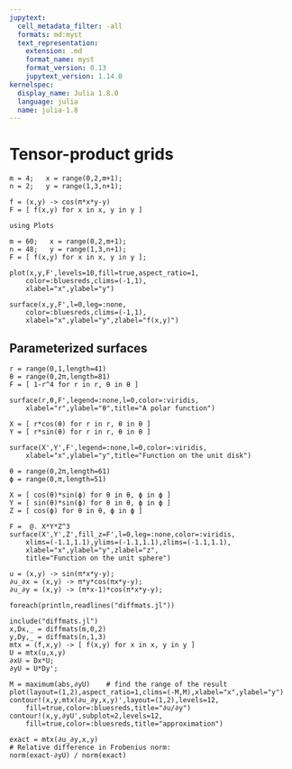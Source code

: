 ```yaml
---
jupytext:
  cell_metadata_filter: -all
  formats: md:myst
  text_representation:
    extension: .md
    format_name: myst
    format_version: 0.13
    jupytext_version: 1.14.0
kernelspec:
  display_name: Julia 1.8.0
  language: julia
  name: julia-1.8
---
```


# Tensor-product grids

```{code-cell}
m = 4;   x = range(0,2,m+1);
n = 2;   y = range(1,3,n+1);
```

```{code-cell}
f = (x,y) -> cos(π*x*y-y)
F = [ f(x,y) for x in x, y in y ]
```

<!-- The plots of this section look better using a different graphics engine on the back end: -->

```{code-cell}
using Plots
```

```{code-cell}
m = 60;   x = range(0,2,m+1);
n = 48;   y = range(1,3,n+1);
F = [ f(x,y) for x in x, y in y ];

plot(x,y,F',levels=10,fill=true,aspect_ratio=1,
    color=:bluesreds,clims=(-1,1),
    xlabel="x",ylabel="y")
```

```{code-cell}
surface(x,y,F',l=0,leg=:none,
    color=:bluesreds,clims=(-1,1),
    xlabel="x",ylabel="y",zlabel="f(x,y)")
```

## Parameterized surfaces


```{code-cell}
r = range(0,1,length=41)
θ = range(0,2π,length=81)
F = [ 1-r^4 for r in r, θ in θ ]

surface(r,θ,F',legend=:none,l=0,color=:viridis,
    xlabel="r",ylabel="θ",title="A polar function")
```

```{code-cell}
X = [ r*cos(θ) for r in r, θ in θ ]
Y = [ r*sin(θ) for r in r, θ in θ ]

surface(X',Y',F',legend=:none,l=0,color=:viridis,
    xlabel="x",ylabel="y",title="Function on the unit disk")
```

```{code-cell}
θ = range(0,2π,length=61)
ϕ = range(0,π,length=51)

X = [ cos(θ)*sin(ϕ) for θ in θ, ϕ in ϕ ]
Y = [ sin(θ)*sin(ϕ) for θ in θ, ϕ in ϕ ]
Z = [ cos(ϕ) for θ in θ, ϕ in ϕ ]

F =  @. X*Y*Z^3
surface(X',Y',Z',fill_z=F',l=0,leg=:none,color=:viridis,
    xlims=(-1.1,1.1),ylims=(-1.1,1.1),zlims=(-1.1,1.1),
    xlabel="x",ylabel="y",zlabel="z",
    title="Function on the unit sphere")
```

```{code-cell}
u = (x,y) -> sin(π*x*y-y);
∂u_∂x = (x,y) -> π*y*cos(πx*y-y);
∂u_∂y = (x,y) -> (π*x-1)*cos(π*x*y-y);
```

```{code-cell}
foreach(println,readlines("diffmats.jl"))
```

```{code-cell}
include("diffmats.jl")
x,Dx,_ = diffmats(m,0,2)
y,Dy,_ = diffmats(n,1,3)
mtx = (f,x,y) -> [ f(x,y) for x in x, y in y ]
U = mtx(u,x,y)
∂xU = Dx*U;
∂yU = U*Dy';
```

```{code-cell}
M = maximum(abs,∂yU)    # find the range of the result
plot(layout=(1,2),aspect_ratio=1,clims=(-M,M),xlabel="x",ylabel="y")
contour!(x,y,mtx(∂u_∂y,x,y)',layout=(1,2),levels=12,
    fill=true,color=:bluesreds,title="∂u/∂y")      
contour!(x,y,∂yU',subplot=2,levels=12,
    fill=true,color=:bluesreds,title="approximation")
```

```{code-cell}
exact = mtx(∂u_∂y,x,y)
# Relative difference in Frobenius norm:
norm(exact-∂yU) / norm(exact)
```
